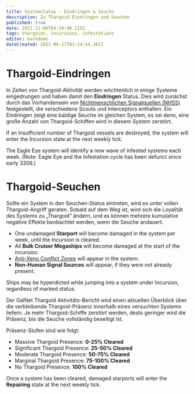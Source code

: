 ```yaml
---
title: Systemstatus - Eindringen & Seuche
description: Zu Thargoid-Eindringen und Seuchen
published: true
date: 2021-11-06T04:39:40.115Z
tags: thargoids, incursions, infestations
editor: markdown
dateCreated: 2021-06-17T01:24:54.361Z
---
```


# Thargoid-Eindringen
In Zeiten von Thargoid-Aktivität werden wöchtenlich in einige Systeme eingedrungen und haben damit den **Eindringen** Status. Dies wird zunächst durch das Vorhandensein von [Nichtmenschlichen Signalquellen (NHSS)](/en/nhss) festgestellt, die verschiedene Scouts und Interceptors enthalten. Ein Eindringen zeigt eine baldige Seuche im gleichen System, es sei denn, eine große Anzahl von Thargoid-Schiffen wird in diesem System zerstört.

If an Insufficient number of Thargoid vessels are destroyed, the system will enter the Incursion state at the next weekly tick.

The Eagle Eye system will identify a new wave of infested systems each week. (Note: Eagle Eye and the Infestation cycle has been defunct since early 3306.)

# Thargoid-Seuchen
Sollte ein System in den Seuchen-Status eintreten, wird es unter vollen Thargoid-Angriff geraten. Sobald auf dem Weg ist, wird sich die Loyalität des Systems zu „Thargoid“ ändern, und es können mehrere kumulative negative Effekte beobachtet werden, wenn die Seuche andauert.

- One undamaged **Starport** will become damaged in the system per week, until the Incursion is cleared.
- All **Bulk Cruiser Megaships** will become damaged at the start of the incursion.
- [Anti-Xeno Conflict Zones](/en/conflict-zones) will appear in the system.
- **Non-Human Signal Sources** will appear, if they were not already present.

Ships may be hyperdicted while jumping into a system under Incursion, regardless of marked status.

Der GalNet Thargoid Aktivitäts-Bericht wird einen aktuellen Überblick über die verbleibende Thargoid-Präsenz innerhalb eines versuchten Systems liefern. Je mehr Thargoid-Schiffe zerstört werden, desto geringer wird die Präsenz, bis die Seuche vollständig beseitigt ist.

Präsenz-Stufen sind wie folgt:

- Massive Thargoid Presence: **0-25% Cleared**
- Significant Thargoid Presence: **25-50% Cleared**
- Moderate Thargoid Presence: **50-75% Cleared**
- Marginal Thargoid Presence: **75-100% Cleared**
- No Thargoid Presence: **100% Cleared**

Once a system has been cleared, damaged starports will enter the **Repairing** state at the next weekly tick.